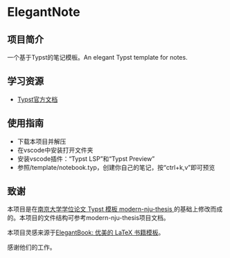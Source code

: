 # ElegantNote

## 项目简介
一个基于Typst的笔记模板。An elegant Typst template for notes.

## 学习资源
* [Typst官方文档](https://typst.app/docs)

## 使用指南
+ 下载本项目并解压
+ 在vscode中安装打开文件夹
+ 安装vscode插件：“Typst LSP”和“Typst Preview”
+ 参照/template/notebook.typ，创建你自己的笔记，按“ctrl+k,v”即可预览

## 致谢
本项目是在[南京大学学位论文 Typst 模板 modern-nju-thesis ](https://github.com/nju-lug/modern-nju-thesis)的基础上修改而成的。本项目的文件结构可参考modern-nju-thesis项目文档。

本项目灵感来源于[ElegantBook: 优美的 LaTeX 书籍模板](https://github.com/ElegantLaTeX/ElegantBook)。

感谢他们的工作。

